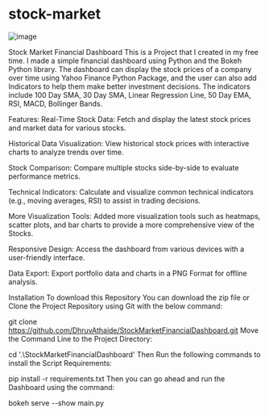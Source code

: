 # stock-market

![image](https://github.com/user-attachments/assets/a052c937-14d2-4426-9c4f-bc409f6dd2e1)

Stock Market Financial Dashboard
This is a Project that I created in my free time. I made a simple financial dashboard using Python and the Bokeh Python library. The dashboard can display the stock prices of a company over time using Yahoo Finance Python Package, and the user can also add Indicators to help them make better investment decisions. The indicators include 100 Day SMA, 30 Day SMA, Linear Regression Line, 50 Day EMA, RSI, MACD, Bollinger Bands.

Features:
Real-Time Stock Data: Fetch and display the latest stock prices and market data for various stocks.

Historical Data Visualization: View historical stock prices with interactive charts to analyze trends over time.

Stock Comparison: Compare multiple stocks side-by-side to evaluate performance metrics.

Technical Indicators: Calculate and visualize common technical indicators (e.g., moving averages, RSI) to assist in trading decisions.

More Visualization Tools: Added more visualization tools such as heatmaps, scatter plots, and bar charts to provide a more comprehensive view of the Stocks.

Responsive Design: Access the dashboard from various devices with a user-friendly interface.

Data Export: Export portfolio data and charts in a PNG Format for offline analysis.

Installation
To download this Repository You can download the zip file or Clone the Project Repository using Git with the below command:

git clone https://github.com/DhruvAthaide/StockMarketFinancialDashboard.git
Move the Command Line to the Project Directory:

cd '.\StockMarketFinancialDashboard\'
Then Run the following commands to install the Script Requirements:

pip install -r requirements.txt
Then you can go ahead and run the Dashboard using the command:

bokeh serve --show main.py
